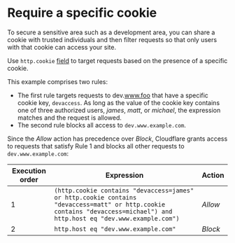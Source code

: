 # Require a specific cookie

To secure a sensitive area such as a development area, you can share a cookie with trusted individuals and then filter requests so that only users with that cookie can access your site.

Use `http.cookie` [field](https://secret.wiki/firewall/cf-firewall-language/fields#standard-fields) to target requests based on the presence of a specific cookie.

This example comprises two rules:

- The first rule targets requests to dev.www.foo that have a specific cookie key, `devaccess`. As long as the value of the cookie key contains one of three authorized users, _james_, _matt_, or _michael_, the expression matches and the request is allowed.
- The second rule blocks all access to `dev.www.example.com`.

Since the _Allow_ action has precedence over _Block_, Cloudflare grants access to requests that satisfy Rule 1 and blocks all other requests to `dev.www.example.com`:

<table>
  <thead>
  <tr>
    <th>Execution order</th>
    <th>Expression</th>
    <th>Action</th>
  </tr>
  </thead>
  <tbody>
    <tr>
      <td>1</td>
      <td><code>(http.cookie contains "devaccess=james" or http.cookie contains "devaccess=matt" or http.cookie contains "devaccess=michael") and http.host eq "dev.www.example.com")</code></td>
      <td><em>Allow</em></td>
    </tr>
    <tr>
      <td>2</td>
      <td><code>http.host eq "dev.www.example.com"</code></td>
      <td><em>Block</em></td>
    </tr>
  </tbody>
</table>
